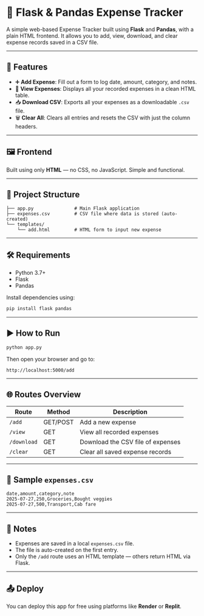 # 💸 Flask & Pandas Expense Tracker

A simple web-based Expense Tracker built using **Flask** and **Pandas**, with a plain HTML frontend. It allows you to add, view, download, and clear expense records saved in a CSV file.

---

## 🚀 Features

* ➕ **Add Expense**: Fill out a form to log date, amount, category, and notes.
* 👀 **View Expenses**: Displays all your recorded expenses in a clean HTML table.
* 📥 **Download CSV**: Exports all your expenses as a downloadable `.csv` file.
* 🗑️ **Clear All**: Clears all entries and resets the CSV with just the column headers.

---

## 🖼️ Frontend

Built using only **HTML** — no CSS, no JavaScript. Simple and functional.

---

## 📁 Project Structure

```
├── app.py               # Main Flask application
├── expenses.csv         # CSV file where data is stored (auto-created)
└── templates/
    └── add.html         # HTML form to input new expense
```

---

## 🛠️ Requirements

* Python 3.7+
* Flask
* Pandas

Install dependencies using:

```bash
pip install flask pandas
```

---

## ▶️ How to Run

```bash
python app.py
```

Then open your browser and go to:

```
http://localhost:5000/add
```

---

## 🌐 Routes Overview

| Route       | Method   | Description                       |
| ----------- | -------- | --------------------------------- |
| `/add`      | GET/POST | Add a new expense                 |
| `/view`     | GET      | View all recorded expenses        |
| `/download` | GET      | Download the CSV file of expenses |
| `/clear`    | GET      | Clear all saved expense records   |

---

## 🧼 Sample `expenses.csv`

```csv
date,amount,category,note
2025-07-27,250,Groceries,Bought veggies
2025-07-27,500,Transport,Cab fare
```

---

## 🧠 Notes

* Expenses are saved in a local `expenses.csv` file.
* The file is auto-created on the first entry.
* Only the `/add` route uses an HTML template — others return HTML via Flask.

---

## 📤 Deploy

You can deploy this app for free using platforms like **Render** or **Replit**.

